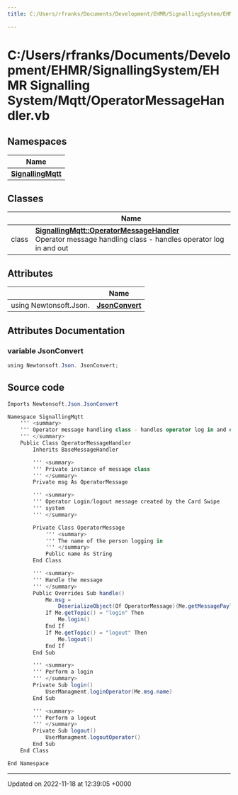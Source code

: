 ```yaml
---
title: C:/Users/rfranks/Documents/Development/EHMR/SignallingSystem/EHMR Signalling System/Mqtt/OperatorMessageHandler.vb

---
```


# C:/Users/rfranks/Documents/Development/EHMR/SignallingSystem/EHMR Signalling System/Mqtt/OperatorMessageHandler.vb



## Namespaces

| Name           |
| -------------- |
| **[SignallingMqtt](/SignallingSystem-doc/vb/Namespaces/namespaceSignallingMqtt/)**  |

## Classes

|                | Name           |
| -------------- | -------------- |
| class | **[SignallingMqtt::OperatorMessageHandler](/SignallingSystem-doc/vb/Classes/classSignallingMqtt_1_1OperatorMessageHandler/)** <br>Operator message handling class - handles operator log in and out  |

## Attributes

|                | Name           |
| -------------- | -------------- |
| ﻿using Newtonsoft.Json. | **[JsonConvert](/SignallingSystem-doc/vb/Files/OperatorMessageHandler_8vb/#variable-jsonconvert)**  |



## Attributes Documentation

### variable JsonConvert

```csharp
﻿using Newtonsoft.Json. JsonConvert;
```



## Source code

```csharp
Imports Newtonsoft.Json.JsonConvert

Namespace SignallingMqtt
    ''' <summary>
    ''' Operator message handling class - handles operator log in and out
    ''' </summary>
    Public Class OperatorMessageHandler
        Inherits BaseMessageHandler

        ''' <summary>
        ''' Private instance of message class
        ''' </summary>
        Private msg As OperatorMessage

        ''' <summary>
        ''' Operator Login/logout message created by the Card Swipe 
        ''' system
        ''' </summary>

        Private Class OperatorMessage
            ''' <summary>
            ''' The name of the person logging in
            ''' </summary>
            Public name As String
        End Class

        ''' <summary>
        ''' Handle the message
        ''' </summary>
        Public Overrides Sub handle()
            Me.msg =
                DeserializeObject(Of OperatorMessage)(Me.getMessagePayload())
            If Me.getTopic() = "login" Then
                Me.login()
            End If
            If Me.getTopic() = "logout" Then
                Me.logout()
            End If
        End Sub

        ''' <summary>
        ''' Perform a login
        ''' </summary>
        Private Sub login()
            UserManagment.loginOperator(Me.msg.name)
        End Sub

        ''' <summary>
        ''' Perform a logout
        ''' </summary>
        Private Sub logout()
            UserManagment.logoutOperator()
        End Sub
    End Class

End Namespace
```


-------------------------------

Updated on 2022-11-18 at 12:39:05 +0000
